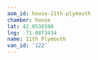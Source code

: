 ```yaml
---
aom_id: house-11th-plymouth
chamber: house
lat: 42.0536598
lng: -71.0873434
name: 11th Plymouth
van_id: '122'
---
```


